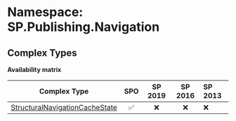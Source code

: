 # Namespace: SP.Publishing.Navigation

## Complex Types

**Availability matrix**

Complex Type | SPO | SP 2019 | SP 2016 | SP 2013
----------|:---:|:-------:|:-------:|:-------
[StructuralNavigationCacheState](./ComplexTypes/StructuralNavigationCacheState.md) | ✅ | ❌ | ❌ | ❌
